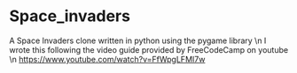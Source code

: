 # Space_invaders
A Space Invaders clone written in python using the pygame library \n
I wrote this following the video guide provided by FreeCodeCamp on youtube \n
https://www.youtube.com/watch?v=FfWpgLFMI7w